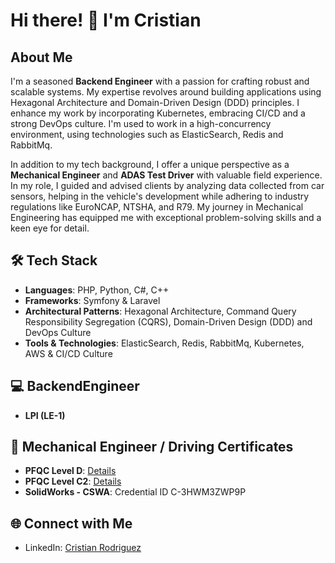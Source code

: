 # Hi there! 👋 I'm Cristian

## About Me

I'm a seasoned **Backend Engineer** with a passion for crafting robust and scalable systems. My expertise revolves around building applications using Hexagonal Architecture and Domain-Driven Design (DDD) principles. 
I enhance my work by incorporating Kubernetes, embracing CI/CD and a strong DevOps culture. I'm used to work in a high-concurrency environment, using technologies such as ElasticSearch, Redis and RabbitMq.

In addition to my tech background, I offer a unique perspective as a **Mechanical Engineer** and **ADAS Test Driver** with valuable field experience. In my role, I guided and advised clients by analyzing data collected from car sensors, helping in the vehicle's development while adhering to industry regulations like EuroNCAP, NTSHA, and R79. My journey in Mechanical Engineering has equipped me with exceptional problem-solving skills and a keen eye for detail.

## 🛠️ Tech Stack

- **Languages**: PHP, Python, C#, C++
- **Frameworks**: Symfony & Laravel
- **Architectural Patterns**: Hexagonal Architecture, Command Query Responsibility Segregation (CQRS), Domain-Driven Design (DDD) and DevOps Culture
- **Tools & Technologies**: ElasticSearch, Redis, RabbitMq, Kubernetes, AWS & CI/CD Culture

## 💻 BackendEngineer

- **LPI (LE-1)**

## 🚗 Mechanical Engineer / Driving Certificates

- **PFQC Level D**: [Details](https://www.applusidiada.com/global/en/what-we-do/service-sheet/driver-training)
- **PFQC Level C2**: [Details](https://www.applusidiada.com/global/en/what-we-do/service-sheet/driver-training)
- **SolidWorks - CSWA**: Credential ID C-3HWM3ZWP9P

## 🌐 Connect with Me

- LinkedIn: [Cristian Rodriguez](https://www.linkedin.com/in/cristian-rodriguez-crespo/)
